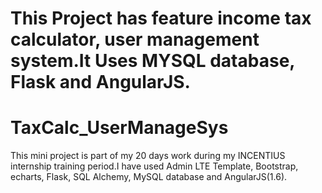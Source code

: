 
This Project has feature income tax calculator, user management system.It Uses MYSQL database, Flask and AngularJS.
=======
# TaxCalc_UserManageSys
This mini project is part of my 20 days work during my INCENTIUS internship training period.I have used Admin LTE Template, Bootstrap, echarts, Flask, SQL Alchemy, MySQL database and AngularJS(1.6).

